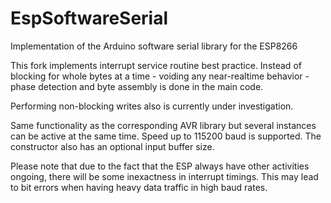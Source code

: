 # EspSoftwareSerial

Implementation of the Arduino software serial library for the ESP8266

This fork implements interrupt service routine best practice. Instead of
blocking for whole bytes at a time - voiding any near-realtime
behavior - phase detection and byte assembly is done in the main code.

Performing non-blocking writes also is currently under investigation.

Same functionality as the corresponding AVR library but several instances can be active at the same time.
Speed up to 115200 baud is supported. The constructor also has an optional input buffer size.

Please note that due to the fact that the ESP always have other activities ongoing, there will be some inexactness in interrupt
timings. This may lead to bit errors when having heavy data traffic in high baud rates.


